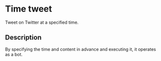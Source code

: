 # Time tweet

Tweet on Twitter at a specified time.

## Description

By specifying the time and content in advance and executing it, it operates as a bot.
